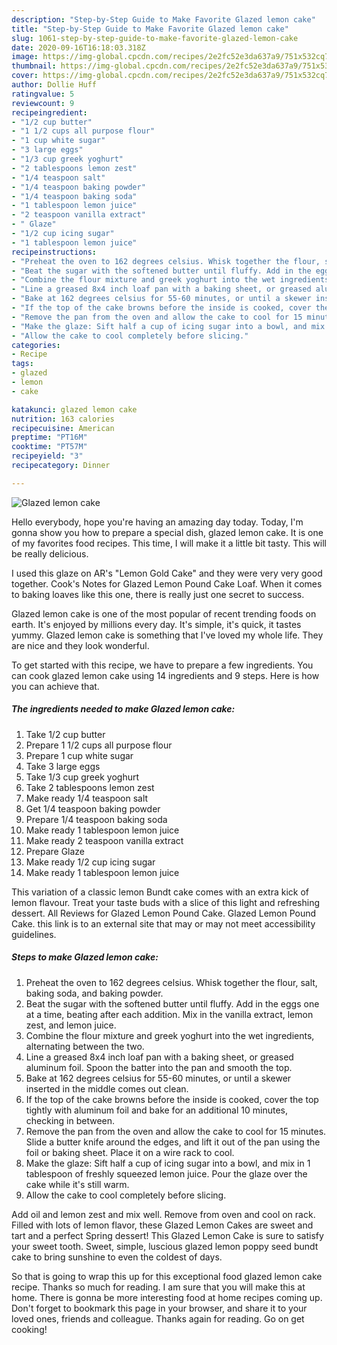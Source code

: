 ```yaml
---
description: "Step-by-Step Guide to Make Favorite Glazed lemon cake"
title: "Step-by-Step Guide to Make Favorite Glazed lemon cake"
slug: 1061-step-by-step-guide-to-make-favorite-glazed-lemon-cake
date: 2020-09-16T16:18:03.318Z
image: https://img-global.cpcdn.com/recipes/2e2fc52e3da637a9/751x532cq70/glazed-lemon-cake-recipe-main-photo.jpg
thumbnail: https://img-global.cpcdn.com/recipes/2e2fc52e3da637a9/751x532cq70/glazed-lemon-cake-recipe-main-photo.jpg
cover: https://img-global.cpcdn.com/recipes/2e2fc52e3da637a9/751x532cq70/glazed-lemon-cake-recipe-main-photo.jpg
author: Dollie Huff
ratingvalue: 5
reviewcount: 9
recipeingredient:
- "1/2 cup butter"
- "1 1/2 cups all purpose flour"
- "1 cup white sugar"
- "3 large eggs"
- "1/3 cup greek yoghurt"
- "2 tablespoons lemon zest"
- "1/4 teaspoon salt"
- "1/4 teaspoon baking powder"
- "1/4 teaspoon baking soda"
- "1 tablespoon lemon juice"
- "2 teaspoon vanilla extract"
- " Glaze"
- "1/2 cup icing sugar"
- "1 tablespoon lemon juice"
recipeinstructions:
- "Preheat the oven to 162 degrees celsius. Whisk together the flour, salt, baking soda, and baking powder."
- "Beat the sugar with the softened butter until fluffy. Add in the eggs one at a time, beating after each addition. Mix in the vanilla extract, lemon zest, and lemon juice."
- "Combine the flour mixture and greek yoghurt into the wet ingredients, alternating between the two."
- "Line a greased 8x4 inch loaf pan with a baking sheet, or greased aluminum foil. Spoon the batter into the pan and smooth the top."
- "Bake at 162 degrees celsius for 55-60 minutes, or until a skewer inserted in the middle comes out clean."
- "If the top of the cake browns before the inside is cooked, cover the top tightly with aluminum foil and bake for an additional 10 minutes, checking in between."
- "Remove the pan from the oven and allow the cake to cool for 15 minutes. Slide a butter knife around the edges, and lift it out of the pan using the foil or baking sheet. Place it on a wire rack to cool."
- "Make the glaze: Sift half a cup of icing sugar into a bowl, and mix in 1 tablespoon of freshly squeezed lemon juice. Pour the glaze over the cake while it&#39;s still warm."
- "Allow the cake to cool completely before slicing."
categories:
- Recipe
tags:
- glazed
- lemon
- cake

katakunci: glazed lemon cake 
nutrition: 163 calories
recipecuisine: American
preptime: "PT16M"
cooktime: "PT57M"
recipeyield: "3"
recipecategory: Dinner

---
```



![Glazed lemon cake](https://img-global.cpcdn.com/recipes/2e2fc52e3da637a9/751x532cq70/glazed-lemon-cake-recipe-main-photo.jpg)

Hello everybody, hope you're having an amazing day today. Today, I'm gonna show you how to prepare a special dish, glazed lemon cake. It is one of my favorites food recipes. This time, I will make it a little bit tasty. This will be really delicious.

I used this glaze on AR&#39;s &#34;Lemon Gold Cake&#34; and they were very very good together. Cook&#39;s Notes for Glazed Lemon Pound Cake Loaf. When it comes to baking loaves like this one, there is really just one secret to success.

Glazed lemon cake is one of the most popular of recent trending foods on earth. It's enjoyed by millions every day. It's simple, it's quick, it tastes yummy. Glazed lemon cake is something that I've loved my whole life. They are nice and they look wonderful.


To get started with this recipe, we have to prepare a few ingredients. You can cook glazed lemon cake using 14 ingredients and 9 steps. Here is how you can achieve that.

<!--inarticleads1-->

##### The ingredients needed to make Glazed lemon cake:

1. Take 1/2 cup butter
1. Prepare 1 1/2 cups all purpose flour
1. Prepare 1 cup white sugar
1. Take 3 large eggs
1. Take 1/3 cup greek yoghurt
1. Take 2 tablespoons lemon zest
1. Make ready 1/4 teaspoon salt
1. Get 1/4 teaspoon baking powder
1. Prepare 1/4 teaspoon baking soda
1. Make ready 1 tablespoon lemon juice
1. Make ready 2 teaspoon vanilla extract
1. Prepare  Glaze
1. Make ready 1/2 cup icing sugar
1. Make ready 1 tablespoon lemon juice


This variation of a classic lemon Bundt cake comes with an extra kick of lemon flavour. Treat your taste buds with a slice of this light and refreshing dessert. All Reviews for Glazed Lemon Pound Cake. Glazed Lemon Pound Cake. this link is to an external site that may or may not meet accessibility guidelines. 

<!--inarticleads2-->

##### Steps to make Glazed lemon cake:

1. Preheat the oven to 162 degrees celsius. Whisk together the flour, salt, baking soda, and baking powder.
1. Beat the sugar with the softened butter until fluffy. Add in the eggs one at a time, beating after each addition. Mix in the vanilla extract, lemon zest, and lemon juice.
1. Combine the flour mixture and greek yoghurt into the wet ingredients, alternating between the two.
1. Line a greased 8x4 inch loaf pan with a baking sheet, or greased aluminum foil. Spoon the batter into the pan and smooth the top.
1. Bake at 162 degrees celsius for 55-60 minutes, or until a skewer inserted in the middle comes out clean.
1. If the top of the cake browns before the inside is cooked, cover the top tightly with aluminum foil and bake for an additional 10 minutes, checking in between.
1. Remove the pan from the oven and allow the cake to cool for 15 minutes. Slide a butter knife around the edges, and lift it out of the pan using the foil or baking sheet. Place it on a wire rack to cool.
1. Make the glaze: Sift half a cup of icing sugar into a bowl, and mix in 1 tablespoon of freshly squeezed lemon juice. Pour the glaze over the cake while it&#39;s still warm.
1. Allow the cake to cool completely before slicing.


Add oil and lemon zest and mix well. Remove from oven and cool on rack. Filled with lots of lemon flavor, these Glazed Lemon Cakes are sweet and tart and a perfect Spring dessert! This Glazed Lemon Cake is sure to satisfy your sweet tooth. Sweet, simple, luscious glazed lemon poppy seed bundt cake to bring sunshine to even the coldest of days. 

So that is going to wrap this up for this exceptional food glazed lemon cake recipe. Thanks so much for reading. I am sure that you will make this at home. There is gonna be more interesting food at home recipes coming up. Don't forget to bookmark this page in your browser, and share it to your loved ones, friends and colleague. Thanks again for reading. Go on get cooking!
